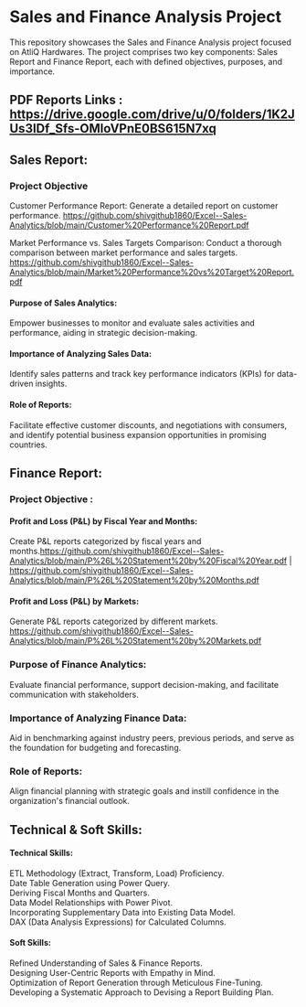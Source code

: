 
# Sales and Finance Analysis Project

This repository showcases the Sales and Finance Analysis project focused on AtliQ Hardwares. The project comprises two key components: Sales Report and Finance Report, each with defined objectives, purposes, and importance.



## PDF Reports Links : https://drive.google.com/drive/u/0/folders/1K2JUs3IDf_Sfs-OMloVPnE0BS615N7xq
## Sales Report:

### Project Objective

Customer Performance Report: Generate a detailed report on customer performance. https://github.com/shivgithub1860/Excel--Sales-Analytics/blob/main/Customer%20Performance%20Report.pdf


Market Performance vs. Sales Targets Comparison: Conduct a thorough comparison between market performance and sales targets.
https://github.com/shivgithub1860/Excel--Sales-Analytics/blob/main/Market%20Performance%20vs%20Target%20Report.pdf

#### Purpose of Sales Analytics:
Empower businesses to monitor and evaluate sales activities and performance, aiding in strategic decision-making.

#### Importance of Analyzing Sales Data:
Identify sales patterns and track key performance indicators (KPIs) for data-driven insights.

#### Role of Reports:
Facilitate effective customer discounts, and negotiations with consumers, and identify potential business expansion opportunities in promising countries.

## Finance Report:

### Project Objective : 
#### Profit and Loss (P&L) by Fiscal Year and Months: 
Create P&L reports categorized by fiscal years and months.https://github.com/shivgithub1860/Excel--Sales-Analytics/blob/main/P%26L%20Statement%20by%20Fiscal%20Year.pdf  |  https://github.com/shivgithub1860/Excel--Sales-Analytics/blob/main/P%26L%20Statement%20by%20Months.pdf

#### Profit and Loss (P&L) by Markets:
Generate P&L reports categorized by different markets.
https://github.com/shivgithub1860/Excel--Sales-Analytics/blob/main/P%26L%20Statement%20by%20Markets.pdf

### Purpose of Finance Analytics:
Evaluate financial performance, support decision-making, and facilitate communication with stakeholders.

### Importance of Analyzing Finance Data:
Aid in benchmarking against industry peers, previous periods, and serve as the foundation for budgeting and forecasting.

### Role of Reports:
Align financial planning with strategic goals and instill confidence in the organization's financial outlook.

## Technical & Soft Skills:
#### Technical Skills:
ETL Methodology (Extract, Transform, Load) Proficiency.    
Date Table Generation using Power Query.  
Deriving Fiscal Months and Quarters.  
Data Model Relationships with Power Pivot.  
Incorporating Supplementary Data into Existing Data Model.   
DAX (Data Analysis Expressions) for Calculated Columns.

#### Soft Skills: 
Refined Understanding of Sales & Finance Reports.  
Designing User-Centric Reports with Empathy in Mind.  
Optimization of Report Generation through Meticulous Fine-Tuning.   
Developing a Systematic Approach to Devising a Report Building Plan.


